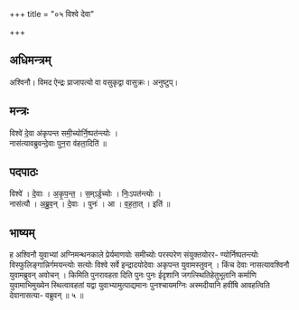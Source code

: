 +++
title = "०५ विश्वे देवा"

+++
## अधिमन्त्रम्
अश्विनौ। विमद ऐन्द्रः प्राजापत्यो वा वसुकृद्वा वासुक्रः। अनुष्टुप्।

## मन्त्रः
विश्वे॑ दे॒वा अ॑कृपन्त समी॒च्योर्नि॒ष्पत॑न्त्योः ।  
नास॑त्यावब्रुवन्दे॒वाः पुन॒रा व॑हता॒दिति॑ ॥

## पदपाठः
विश्वे॑ । दे॒वाः । अ॒कृ॒प॒न्त॒ । स॒म्ऽई॒च्योः । निः॒ऽपत॑न्त्योः ।  
नास॑त्यौ । अ॒ब्रु॒व॒न् । दे॒वाः । पुनः॑ । आ । व॒ह॒ता॒त् । इति॑ ॥

## भाष्यम्
ह अश्विनौ युवाभ्यां अग्निमन्थनकाले प्रेर्यमाणयोः समीच्योः परस्परेण संयुक्तयोरर- ण्योर्निष्पतन्त्योः विस्फुलिङ्गान्निर्गमयन्त्योः सत्योः विश्वे सर्वे इन्द्रादयोदेवाः अकृपन्त युवामस्तुवन् । किंच देवाः नासत्यावश्विनौ युवामब्रुवन् अवोचन् । किमिति पुनरावहता दिति पुनः पुनः ईदृशानि जगत्स्थितिहेतुभूतानि कर्माणि युवामाभिमुख्येन स्थित्वावहतां यद्वा युवाभ्यामुत्पाद्यमानः पुनश्चायमग्निः अस्मदीयानि हवींषि आवहत्विति देवानासत्या- वब्रुवन् ॥ ५ ॥